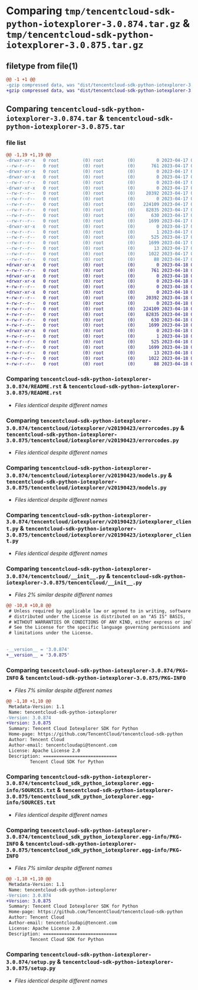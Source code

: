 # Comparing `tmp/tencentcloud-sdk-python-iotexplorer-3.0.874.tar.gz` & `tmp/tencentcloud-sdk-python-iotexplorer-3.0.875.tar.gz`

## filetype from file(1)

```diff
@@ -1 +1 @@
-gzip compressed data, was "dist/tencentcloud-sdk-python-iotexplorer-3.0.874.tar", last modified: Mon Apr 17 00:32:40 2023, max compression
+gzip compressed data, was "dist/tencentcloud-sdk-python-iotexplorer-3.0.875.tar", last modified: Tue Apr 18 00:44:12 2023, max compression
```

## Comparing `tencentcloud-sdk-python-iotexplorer-3.0.874.tar` & `tencentcloud-sdk-python-iotexplorer-3.0.875.tar`

### file list

```diff
@@ -1,19 +1,19 @@
-drwxr-xr-x   0 root         (0) root         (0)        0 2023-04-17 00:32:40.000000 tencentcloud-sdk-python-iotexplorer-3.0.874/
--rw-r--r--   0 root         (0) root         (0)      761 2023-04-17 00:32:39.000000 tencentcloud-sdk-python-iotexplorer-3.0.874/README.rst
-drwxr-xr-x   0 root         (0) root         (0)        0 2023-04-17 00:32:40.000000 tencentcloud-sdk-python-iotexplorer-3.0.874/tencentcloud/
-drwxr-xr-x   0 root         (0) root         (0)        0 2023-04-17 00:32:40.000000 tencentcloud-sdk-python-iotexplorer-3.0.874/tencentcloud/iotexplorer/
--rw-r--r--   0 root         (0) root         (0)        0 2023-04-17 00:32:39.000000 tencentcloud-sdk-python-iotexplorer-3.0.874/tencentcloud/iotexplorer/__init__.py
-drwxr-xr-x   0 root         (0) root         (0)        0 2023-04-17 00:32:40.000000 tencentcloud-sdk-python-iotexplorer-3.0.874/tencentcloud/iotexplorer/v20190423/
--rw-r--r--   0 root         (0) root         (0)    20392 2023-04-17 00:32:39.000000 tencentcloud-sdk-python-iotexplorer-3.0.874/tencentcloud/iotexplorer/v20190423/errorcodes.py
--rw-r--r--   0 root         (0) root         (0)        0 2023-04-17 00:32:39.000000 tencentcloud-sdk-python-iotexplorer-3.0.874/tencentcloud/iotexplorer/v20190423/__init__.py
--rw-r--r--   0 root         (0) root         (0)   224109 2023-04-17 00:32:39.000000 tencentcloud-sdk-python-iotexplorer-3.0.874/tencentcloud/iotexplorer/v20190423/models.py
--rw-r--r--   0 root         (0) root         (0)    82835 2023-04-17 00:32:39.000000 tencentcloud-sdk-python-iotexplorer-3.0.874/tencentcloud/iotexplorer/v20190423/iotexplorer_client.py
--rw-r--r--   0 root         (0) root         (0)      630 2023-04-17 00:32:39.000000 tencentcloud-sdk-python-iotexplorer-3.0.874/tencentcloud/__init__.py
--rw-r--r--   0 root         (0) root         (0)     1699 2023-04-17 00:32:40.000000 tencentcloud-sdk-python-iotexplorer-3.0.874/PKG-INFO
-drwxr-xr-x   0 root         (0) root         (0)        0 2023-04-17 00:32:40.000000 tencentcloud-sdk-python-iotexplorer-3.0.874/tencentcloud_sdk_python_iotexplorer.egg-info/
--rw-r--r--   0 root         (0) root         (0)        1 2023-04-17 00:32:40.000000 tencentcloud-sdk-python-iotexplorer-3.0.874/tencentcloud_sdk_python_iotexplorer.egg-info/dependency_links.txt
--rw-r--r--   0 root         (0) root         (0)      525 2023-04-17 00:32:40.000000 tencentcloud-sdk-python-iotexplorer-3.0.874/tencentcloud_sdk_python_iotexplorer.egg-info/SOURCES.txt
--rw-r--r--   0 root         (0) root         (0)     1699 2023-04-17 00:32:40.000000 tencentcloud-sdk-python-iotexplorer-3.0.874/tencentcloud_sdk_python_iotexplorer.egg-info/PKG-INFO
--rw-r--r--   0 root         (0) root         (0)       13 2023-04-17 00:32:40.000000 tencentcloud-sdk-python-iotexplorer-3.0.874/tencentcloud_sdk_python_iotexplorer.egg-info/top_level.txt
--rw-r--r--   0 root         (0) root         (0)     1022 2023-04-17 00:32:39.000000 tencentcloud-sdk-python-iotexplorer-3.0.874/setup.py
--rw-r--r--   0 root         (0) root         (0)       88 2023-04-17 00:32:40.000000 tencentcloud-sdk-python-iotexplorer-3.0.874/setup.cfg
+drwxr-xr-x   0 root         (0) root         (0)        0 2023-04-18 00:44:12.000000 tencentcloud-sdk-python-iotexplorer-3.0.875/
+-rw-r--r--   0 root         (0) root         (0)      761 2023-04-18 00:44:11.000000 tencentcloud-sdk-python-iotexplorer-3.0.875/README.rst
+drwxr-xr-x   0 root         (0) root         (0)        0 2023-04-18 00:44:12.000000 tencentcloud-sdk-python-iotexplorer-3.0.875/tencentcloud/
+drwxr-xr-x   0 root         (0) root         (0)        0 2023-04-18 00:44:12.000000 tencentcloud-sdk-python-iotexplorer-3.0.875/tencentcloud/iotexplorer/
+-rw-r--r--   0 root         (0) root         (0)        0 2023-04-18 00:44:11.000000 tencentcloud-sdk-python-iotexplorer-3.0.875/tencentcloud/iotexplorer/__init__.py
+drwxr-xr-x   0 root         (0) root         (0)        0 2023-04-18 00:44:12.000000 tencentcloud-sdk-python-iotexplorer-3.0.875/tencentcloud/iotexplorer/v20190423/
+-rw-r--r--   0 root         (0) root         (0)    20392 2023-04-18 00:44:11.000000 tencentcloud-sdk-python-iotexplorer-3.0.875/tencentcloud/iotexplorer/v20190423/errorcodes.py
+-rw-r--r--   0 root         (0) root         (0)        0 2023-04-18 00:44:11.000000 tencentcloud-sdk-python-iotexplorer-3.0.875/tencentcloud/iotexplorer/v20190423/__init__.py
+-rw-r--r--   0 root         (0) root         (0)   224109 2023-04-18 00:44:11.000000 tencentcloud-sdk-python-iotexplorer-3.0.875/tencentcloud/iotexplorer/v20190423/models.py
+-rw-r--r--   0 root         (0) root         (0)    82835 2023-04-18 00:44:11.000000 tencentcloud-sdk-python-iotexplorer-3.0.875/tencentcloud/iotexplorer/v20190423/iotexplorer_client.py
+-rw-r--r--   0 root         (0) root         (0)      630 2023-04-18 00:44:11.000000 tencentcloud-sdk-python-iotexplorer-3.0.875/tencentcloud/__init__.py
+-rw-r--r--   0 root         (0) root         (0)     1699 2023-04-18 00:44:12.000000 tencentcloud-sdk-python-iotexplorer-3.0.875/PKG-INFO
+drwxr-xr-x   0 root         (0) root         (0)        0 2023-04-18 00:44:12.000000 tencentcloud-sdk-python-iotexplorer-3.0.875/tencentcloud_sdk_python_iotexplorer.egg-info/
+-rw-r--r--   0 root         (0) root         (0)        1 2023-04-18 00:44:12.000000 tencentcloud-sdk-python-iotexplorer-3.0.875/tencentcloud_sdk_python_iotexplorer.egg-info/dependency_links.txt
+-rw-r--r--   0 root         (0) root         (0)      525 2023-04-18 00:44:12.000000 tencentcloud-sdk-python-iotexplorer-3.0.875/tencentcloud_sdk_python_iotexplorer.egg-info/SOURCES.txt
+-rw-r--r--   0 root         (0) root         (0)     1699 2023-04-18 00:44:12.000000 tencentcloud-sdk-python-iotexplorer-3.0.875/tencentcloud_sdk_python_iotexplorer.egg-info/PKG-INFO
+-rw-r--r--   0 root         (0) root         (0)       13 2023-04-18 00:44:12.000000 tencentcloud-sdk-python-iotexplorer-3.0.875/tencentcloud_sdk_python_iotexplorer.egg-info/top_level.txt
+-rw-r--r--   0 root         (0) root         (0)     1022 2023-04-18 00:44:11.000000 tencentcloud-sdk-python-iotexplorer-3.0.875/setup.py
+-rw-r--r--   0 root         (0) root         (0)       88 2023-04-18 00:44:12.000000 tencentcloud-sdk-python-iotexplorer-3.0.875/setup.cfg
```

### Comparing `tencentcloud-sdk-python-iotexplorer-3.0.874/README.rst` & `tencentcloud-sdk-python-iotexplorer-3.0.875/README.rst`

 * *Files identical despite different names*

### Comparing `tencentcloud-sdk-python-iotexplorer-3.0.874/tencentcloud/iotexplorer/v20190423/errorcodes.py` & `tencentcloud-sdk-python-iotexplorer-3.0.875/tencentcloud/iotexplorer/v20190423/errorcodes.py`

 * *Files identical despite different names*

### Comparing `tencentcloud-sdk-python-iotexplorer-3.0.874/tencentcloud/iotexplorer/v20190423/models.py` & `tencentcloud-sdk-python-iotexplorer-3.0.875/tencentcloud/iotexplorer/v20190423/models.py`

 * *Files identical despite different names*

### Comparing `tencentcloud-sdk-python-iotexplorer-3.0.874/tencentcloud/iotexplorer/v20190423/iotexplorer_client.py` & `tencentcloud-sdk-python-iotexplorer-3.0.875/tencentcloud/iotexplorer/v20190423/iotexplorer_client.py`

 * *Files identical despite different names*

### Comparing `tencentcloud-sdk-python-iotexplorer-3.0.874/tencentcloud/__init__.py` & `tencentcloud-sdk-python-iotexplorer-3.0.875/tencentcloud/__init__.py`

 * *Files 2% similar despite different names*

```diff
@@ -10,8 +10,8 @@
 # Unless required by applicable law or agreed to in writing, software
 # distributed under the License is distributed on an "AS IS" BASIS,
 # WITHOUT WARRANTIES OR CONDITIONS OF ANY KIND, either express or implied.
 # See the License for the specific language governing permissions and
 # limitations under the License.
 
 
-__version__ = '3.0.874'
+__version__ = '3.0.875'
```

### Comparing `tencentcloud-sdk-python-iotexplorer-3.0.874/PKG-INFO` & `tencentcloud-sdk-python-iotexplorer-3.0.875/PKG-INFO`

 * *Files 7% similar despite different names*

```diff
@@ -1,10 +1,10 @@
 Metadata-Version: 1.1
 Name: tencentcloud-sdk-python-iotexplorer
-Version: 3.0.874
+Version: 3.0.875
 Summary: Tencent Cloud Iotexplorer SDK for Python
 Home-page: https://github.com/TencentCloud/tencentcloud-sdk-python
 Author: Tencent Cloud
 Author-email: tencentcloudapi@tencent.com
 License: Apache License 2.0
 Description: ============================
         Tencent Cloud SDK for Python
```

### Comparing `tencentcloud-sdk-python-iotexplorer-3.0.874/tencentcloud_sdk_python_iotexplorer.egg-info/SOURCES.txt` & `tencentcloud-sdk-python-iotexplorer-3.0.875/tencentcloud_sdk_python_iotexplorer.egg-info/SOURCES.txt`

 * *Files identical despite different names*

### Comparing `tencentcloud-sdk-python-iotexplorer-3.0.874/tencentcloud_sdk_python_iotexplorer.egg-info/PKG-INFO` & `tencentcloud-sdk-python-iotexplorer-3.0.875/tencentcloud_sdk_python_iotexplorer.egg-info/PKG-INFO`

 * *Files 7% similar despite different names*

```diff
@@ -1,10 +1,10 @@
 Metadata-Version: 1.1
 Name: tencentcloud-sdk-python-iotexplorer
-Version: 3.0.874
+Version: 3.0.875
 Summary: Tencent Cloud Iotexplorer SDK for Python
 Home-page: https://github.com/TencentCloud/tencentcloud-sdk-python
 Author: Tencent Cloud
 Author-email: tencentcloudapi@tencent.com
 License: Apache License 2.0
 Description: ============================
         Tencent Cloud SDK for Python
```

### Comparing `tencentcloud-sdk-python-iotexplorer-3.0.874/setup.py` & `tencentcloud-sdk-python-iotexplorer-3.0.875/setup.py`

 * *Files identical despite different names*

